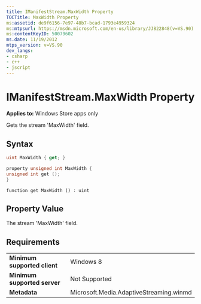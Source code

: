 ```yaml
---
title: IManifestStream.MaxWidth Property
TOCTitle: MaxWidth Property
ms:assetid: de9f6156-7e97-48b7-bcad-1793e4959324
ms:mtpsurl: https://msdn.microsoft.com/en-us/library/JJ822848(v=VS.90)
ms:contentKeyID: 50079602
ms.date: 11/19/2012
mtps_version: v=VS.90
dev_langs:
- csharp
- c++
- jscript
---
```


# IManifestStream.MaxWidth Property

**Applies to:** Windows Store apps only

Gets the stream 'MaxWidth' field.

## Syntax

``` csharp
uint MaxWidth { get; }
```

``` c++
property unsigned int MaxWidth {
unsigned int get ();
}
```

``` jscript
function get MaxWidth () : uint
```

## Property Value

The stream 'MaxWidth' field.

## Requirements

|||
|--- |--- |
|**Minimum supported client**|Windows 8|
|**Minimum supported server**|Not Supported|
|**Metadata**|Microsoft.Media.AdaptiveStreaming.winmd|

